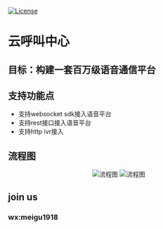[![License](https://img.shields.io/badge/license-Apache%202-4EB1BA.svg)](https://www.apache.org/licenses/LICENSE-2.0.html)

# 云呼叫中心

## 目标：构建一套百万级语音通信平台

## 支持功能点
* 支持websocket sdk接入语音平台
* 支持rest接口接入语音平台
* 支持http ivr接入


## 流程图

<p align="center">
    <img  src="https://raw.githubusercontent.com/caoliang1918/callcenter/main/fs-api/src/main/resources/static/fs-api.png" alt="流程图">
    <img  src="https://raw.githubusercontent.com/caoliang1918/callcenter/main/fs-api/src/main/resources/static/freeswitch流程.png" alt="流程图">
</p>


## join us

### wx:meigu1918